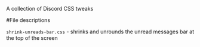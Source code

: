 A collection of Discord CSS tweaks

#File descriptions

`shrink-unreads-bar.css` - shrinks and unrounds the unread messages bar at the top of the screen